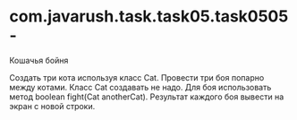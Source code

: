 # com.javarush.task.task05.task0505-

Кошачья бойня

Создать три кота используя класс Cat.
Провести три боя попарно между котами.
Класс Cat создавать не надо. Для боя использовать метод boolean fight(Cat anotherCat).
Результат каждого боя вывести на экран c новой строки.
